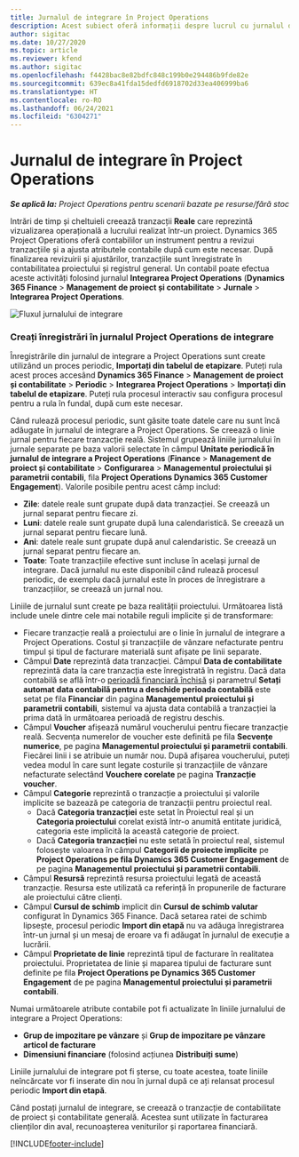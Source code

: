 ```yaml
---
title: Jurnalul de integrare în Project Operations
description: Acest subiect oferă informații despre lucrul cu jurnalul de integrare în Project Operations.
author: sigitac
ms.date: 10/27/2020
ms.topic: article
ms.reviewer: kfend
ms.author: sigitac
ms.openlocfilehash: f4428bac8e82bdfc848c199b0e294486b9fde82e
ms.sourcegitcommit: 639ec8a41fda15dedfd6918702d33ea406999ba6
ms.translationtype: HT
ms.contentlocale: ro-RO
ms.lasthandoff: 06/24/2021
ms.locfileid: "6304271"
---
```

# <a name="integration-journal-in-project-operations"></a>Jurnalul de integrare în Project Operations

_**Se aplică la:** Project Operations pentru scenarii bazate pe resurse/fără stoc_

Intrări de timp și cheltuieli creează tranzacții **Reale** care reprezintă vizualizarea operațională a lucrului realizat într-un proiect. Dynamics 365 Project Operations oferă contabililor un instrument pentru a revizui tranzacțiile și a ajusta atributele contabile după cum este necesar. După finalizarea revizuirii și ajustărilor, tranzacțiile sunt înregistrate în contabilitatea proiectului și registrul general. Un contabil poate efectua aceste activități folosind jurnalul **Integrarea Project Operations** (**Dynamics 365 Finance** > **Management de proiect și contabilitate** > **Jurnale** > **Integrarea Project Operations**.

![Fluxul jurnalului de integrare](./media/IntegrationJournal.png)

### <a name="create-records-in-the-project-operations-integration-journal"></a>Creați înregistrări în jurnalul Project Operations de integrare

Înregistrările din jurnalul de integrare a Project Operations sunt create utilizând un proces periodic, **Importați din tabelul de etapizare**. Puteți rula acest proces accesând **Dynamics 365 Finance** > **Management de proiect și contabilitate** > **Periodic** > **Integrarea Project Operations** > **Importați din tabelul de etapizare**. Puteți rula procesul interactiv sau configura procesul pentru a rula în fundal, după cum este necesar.

Când rulează procesul periodic, sunt găsite toate datele care nu sunt încă adăugate în jurnalul de integrare a Project Operations. Se creează o linie jurnal pentru fiecare tranzacție reală.
Sistemul grupează liniile jurnalului în jurnale separate pe baza valorii selectate în câmpul **Unitate periodică în jurnalul de integrare a Project Operations** (**Finance** > **Management de proiect și contabilitate** > **Configurarea** > **Managementul proiectului și parametrii contabili**, fila **Project Operations Dynamics 365 Customer Engagement**). Valorile posibile pentru acest câmp includ:

  - **Zile**: datele reale sunt grupate după data tranzacției. Se creează un jurnal separat pentru fiecare zi.
  - **Luni**: datele reale sunt grupate după luna calendaristică. Se creează un jurnal separat pentru fiecare lună.
  - **Ani**: datele reale sunt grupate după anul calendaristic. Se creează un jurnal separat pentru fiecare an.
  - **Toate**: Toate tranzacțiile efective sunt incluse în același jurnal de integrare. Dacă jurnalul nu este disponibil când rulează procesul periodic, de exemplu dacă jurnalul este în proces de înregistrare a tranzacțiilor, se creează un jurnal nou.

Liniile de jurnalul sunt create pe baza realității proiectului. Următoarea listă include unele dintre cele mai notabile reguli implicite și de transformare:

  - Fiecare tranzacție reală a proiectului are o linie în jurnalul de integrare a Project Operations. Costul și tranzacțiile de vânzare nefacturate pentru timpul și tipul de facturare materială sunt afișate pe linii separate.
  - Câmpul **Date** reprezintă data tranzacției. Câmpul **Data de contabilitate** reprezintă data la care tranzacția este înregistrată în registru. Dacă data contabilă se află într-o [perioadă financiară închisă](/dynamics365/finance/general-ledger/close-general-ledger-at-period-end) și parametrul **Setați automat data contabilă pentru a deschide perioada contabilă** este setat pe fila **Financiar** din pagina **Managementul proiectului și parametrii contabili**, sistemul va ajusta data contabilă a tranzacției la prima dată în următoarea perioadă de registru deschis.
  - Câmpul **Voucher** afișează numărul voucherului pentru fiecare tranzacție reală. Secvența numerelor de voucher este definită pe fila **Secvențe numerice**, pe pagina **Managementul proiectului și parametrii contabili**. Fiecărei linii i se atribuie un număr nou. După afișarea voucherului, puteți vedea modul în care sunt legate costurile și tranzacțiile de vânzare nefacturate selectând **Vouchere corelate** pe pagina **Tranzacție voucher**.
  - Câmpul **Categorie** reprezintă o tranzacție a proiectului și valorile implicite se bazează pe categoria de tranzacții pentru proiectul real.
    - Dacă **Categoria tranzacției** este setat în Proiectul real și un **Categoria proiectului** corelat există într-o anumită entitate juridică, categoria este implicită la această categorie de proiect.
    - Dacă **Categoria tranzacției** nu este setată în proiectul real, sistemul folosește valoarea în câmpul **Categorii de proiecte implicite** pe **Project Operations pe fila Dynamics 365 Customer Engagement** de pe pagina **Managementul proiectului și parametrii contabili**.
  - Câmpul **Resursă** reprezintă resursa proiectului legată de această tranzacție. Resursa este utilizată ca referință în propunerile de facturare ale proiectului către clienți.
  - Câmpul **Cursul de schimb** implicit din **Cursul de schimb valutar** configurat în Dynamics 365 Finance. Dacă setarea ratei de schimb lipsește, procesul periodic **Import din etapă** nu va adăuga înregistrarea într-un jurnal și un mesaj de eroare va fi adăugat în jurnalul de execuție a lucrării.
  - Câmpul **Proprietate de linie** reprezintă tipul de facturare în realitatea proiectului. Proprietatea de linie și maparea tipului de facturare sunt definite pe fila **Project Operations pe Dynamics 365 Customer Engagement** de pe pagina **Managementul proiectului și parametrii contabili**.

Numai următoarele atribute contabile pot fi actualizate în liniile jurnalului de integrare a Project Operations:

- **Grup de impozitare pe vânzare** și **Grup de impozitare pe vânzare articol de facturare**
- **Dimensiuni financiare** (folosind acțiunea **Distribuiți sume**)

Liniile jurnalului de integrare pot fi șterse, cu toate acestea, toate liniile neîncărcate vor fi inserate din nou în jurnal după ce ați relansat procesul periodic **Import din etapă**.

Când postați jurnalul de integrare, se creează o tranzacție de contabilitate de proiect și contabilitate generală. Acestea sunt utilizate în facturarea clienților din aval, recunoașterea veniturilor și raportarea financiară.


[!INCLUDE[footer-include](../includes/footer-banner.md)]
